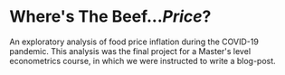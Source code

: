 # Where's The Beef...<em>Price</em>?
An exploratory analysis of food price inflation during the COVID-19 pandemic. This analysis was the final project for a Master's level econometrics course, in which we were instructed to write a blog-post.
